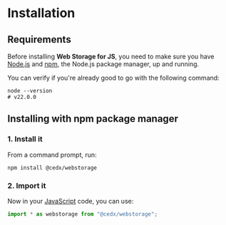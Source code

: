 # Installation

## Requirements
Before installing **Web Storage for JS**, you need to make sure you have [Node.js](https://nodejs.org)
and [npm](https://www.npmjs.com), the Node.js package manager, up and running.
		
You can verify if you're already good to go with the following command:

```shell
node --version
# v22.0.0
```

## Installing with npm package manager

### 1. Install it
From a command prompt, run:

```shell
npm install @cedx/webstorage
```

### 2. Import it
Now in your [JavaScript](https://developer.mozilla.org/docs/Web/JavaScript) code, you can use:

```js
import * as webstorage from "@cedx/webstorage";
```
